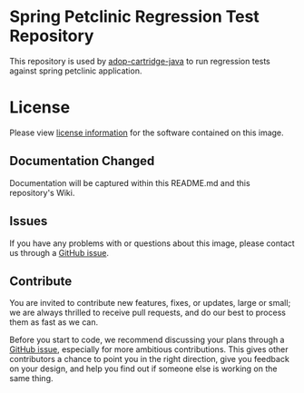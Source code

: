 # Spring Petclinic Regression Test Repository

This repository is used by [adop-cartridge-java](https://github.com/Accenture/adop-cartridge-java) to run regression tests against spring petclinic application.

# License
Please view [license information](LICENSE.md) for the software contained on this image.

## Documentation Changed
Documentation will be captured within this README.md and this repository's Wiki.

## Issues
If you have any problems with or questions about this image, please contact us through a [GitHub issue](https://github.com/Accenture/spring-petclinic-regression-tests/issues).

## Contribute
You are invited to contribute new features, fixes, or updates, large or small; we are always thrilled to receive pull requests, and do our best to process them as fast as we can.

Before you start to code, we recommend discussing your plans through a [GitHub issue](https://github.com/Accenture/spring-petclinic-regression-tests/issues), especially for more ambitious contributions. This gives other contributors a chance to point you in the right direction, give you feedback on your design, and help you find out if someone else is working on the same thing.
